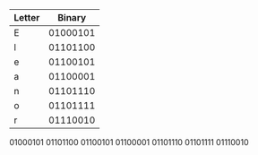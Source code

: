 | Letter | Binary |
| ------ | ------ |
| E      | 01000101       |
| l      | 01101100       |
| e      | 01100101       |
| a      | 01100001       |
| n      | 01101110       |
| o      | 01101111       |
| r       | 01110010       |

01000101 01101100 01100101 01100001 01101110 01101111 01110010